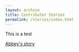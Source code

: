 ```yaml
---
layout: archive
title: Contributor Stories
permalink: /stories/index.html
---
```


This is a test


<a href="https://blog.psychopy.org/contributor%20stories/abbey-roelofs/">Abbey's story</a>

<!-- {% for story in site.stories %}
  <h2>{{ story.name }}</h2>
  <p>{{ story.content | markdownify }}</p>
{% endfor %}
 -->
